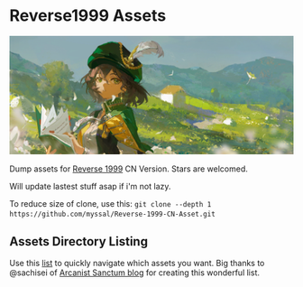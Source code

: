 # **Reverse1999 Assets**
![Header image](singlebg/storybg/story_atcg/2_6/2_6_at_kuangye.png)

Dump assets for [Reverse 1999](https://www.biligame.com/detail/?id=107530) CN Version. Stars are welcomed.

Will update lastest stuff asap if i'm not lazy.

To reduce size of clone, use this: `git clone --depth 1  https://github.com/myssal/Reverse-1999-CN-Asset.git`

## Assets Directory Listing
Use this [list](<https://arcanistsanctum.tumblr.com/post/758262189658406912/cn-assets-directory-listing>) to quickly navigate which assets you want. Big thanks to @sachisei of [Arcanist Sanctum blog](https://arcanistsanctum.tumblr.com) for creating this wonderful list.




